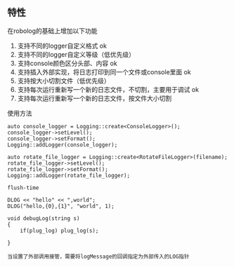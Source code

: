 ## 特性
在robolog的基础上增加以下功能
1. 支持不同的logger自定义格式 ok
2. 支持不同的logger自定义等级（低优先级）
3. 支持console颜色区分头部、内容 ok
4. 支持插入外部实现，将日志打印到同一个文件或console里面 ok
5. 支持按大小切割文件（低优先级）
6. 支持每次运行重新写一个新的日志文件，不切割，主要用于调试 ok
7. 支持每次运行重新写一个新的日志文件，按文件大小切割

使用方法
```
auto console_logger = Logging::create<ConsoleLogger>();
console_logger->setLevel();
console_logger->setFormat();
Logging::addLogger(console_logger);

auto rotate_file_logger = Logging::create<RotateFileLogger>(filename);
rotate_file_logger->setLevel();
rotate_file_logger->setFormat();
Logging::addLogger(rotate_file_logger);

flush-time

DLOG << "hello" << ",world";
DLOG("hello,{0},{1}", "world", 1);

void debugLog(string s)
{
    if(plug_log) plug_log(s);
    
}

当设置了外部调用接管，需要将logMessage的回调指定为外部传入的LOG指针
```